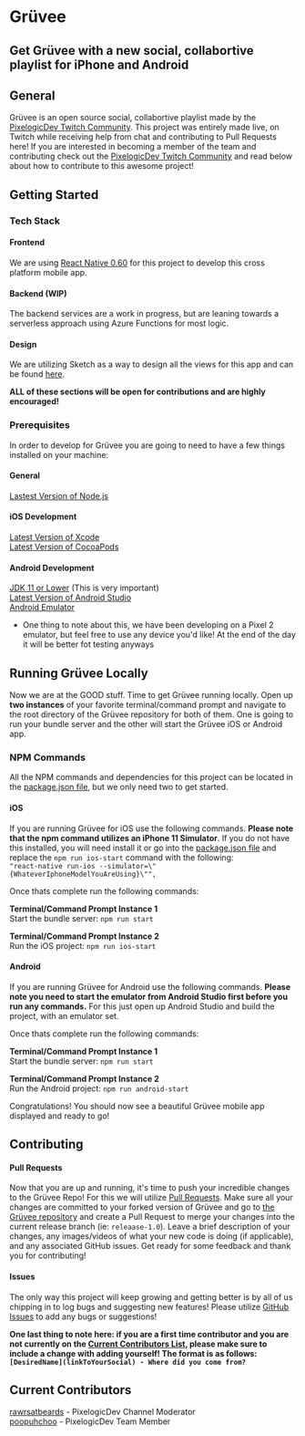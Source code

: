 # Grüvee
## Get Grüvee with a new social, collabortive playlist for iPhone and Android

## General
Grüvee is an open source social, collabortive playlist made by the [PixelogicDev Twitch Community](https://twitch.tv/pixelogicdev). This project was entirely made live, on Twitch while receiving help from chat and contributing to Pull Requests here! If you are interested in becoming a member of the team and contributing check out the [PixelogicDev Twitch Community](https://twitch.tv/pixelogicdev) and read below about how to contribute to this awesome project!


## Getting Started
### Tech Stack

#### Frontend
We are using [React Native 0.60](LinkToReactNative0.60) for this project to develop this cross platform mobile app. 

#### Backend (WIP)
The backend services are a work in progress, but are leaning towards a serverless approach using Azure Functions for most logic.

#### Design
We are utilizing Sketch as a way to design all the views for this app and can be found [here](/Design).

**ALL of these sections will be open for contributions and are highly encouraged!**

### Prerequisites
In order to develop for Grüvee you are going to need to have a few things installed on your machine:<br>

#### General
[Lastest Version of Node.js](LinkToNodeJs)<br>

#### iOS Development
[Latest Version of Xcode](LinkToXcode)<br>
[Latest Version of CocoaPods](LinkToCocoaPods)

#### Android Development
[JDK 11 or Lower](LinkToJDK) (This is very important)<br>
[Latest Version of Android Studio](LinkToAndroidStudio)<br>
[Android Emulator](LinkToHowToAndroidEmulator)
- One thing to note about this, we have been developing on a Pixel 2 emulator, but feel free to use any device you'd like! At the end of the day it will be better fot testing anyways

## Running Grüvee Locally
Now we are at the GOOD stuff. Time to get Grüvee running locally. Open up **two instances** of your favorite terminal/command prompt and navigate to the root directory of the Grüvee repository for both of them. One is going to run your bundle server and the other will start the Grüvee iOS or Android app.

### NPM Commands
All the NPM commands and dependencies for this project can be located in the [package.json file](/package.json), but we only need two to get started.

#### iOS
If you are running Grüvee for iOS use the following commands. **Please note that the npm command utilizes an iPhone 11 Simulator**. If you do not have this installed, you will need install it or go into the [package.json file](/package.json) and replace the `npm run ios-start` command with the following:<br>
`"react-native run-ios --simulator=\"{WhateverIphoneModelYouAreUsing}\"",` 

Once thats complete run the following commands:<br>

**Terminal/Command Prompt Instance 1**<br>
Start the bundle server: `npm run start`

**Terminal/Command Prompt Instance 2**<br>
Run the iOS project: `npm run ios-start`


#### Android
If you are running Grüvee for Android use the following commands. **Please note you need to start the emulator from Android Studio first before you run any commands.** For this just open up Android Studio and build the project, with an emulator set.

Once thats complete run the following commands:<br>

**Terminal/Command Prompt Instance 1**<br>
Start the bundle server: `npm run start`

**Terminal/Command Prompt Instance 2**<br>
Run the Android project: `npm run android-start`

Congratulations! You should now see a beautiful Grüvee mobile app displayed and ready to go!

## Contributing

#### Pull Requests
Now that you are up and running, it's time to push your incredible changes to the Grüvee Repo! For this we will utilize [Pull Requests](LinkToWhatPullRequestsAre). Make sure all your changes are committed to your forked version of Grüvee and go to [the Grüvee repository](LinkToGruvee) and create a Pull Request to merge your changes into the current release branch (ie: `releaase-1.0`). Leave a brief description of your changes, any images/videos of what your new code is doing (if applicable), and any associated GitHub issues. Get ready for some feedback and thank you for contributing!

#### Issues
The only way this project will keep growing and getting better is by all of us chipping in to log bugs and suggesting new features! Please utilize [GitHub Issues](GruveeGitHubIssueslink) to add any bugs or suggestions!

**One last thing to note here: if you are a first time contributor and you are not currently on the [Current Contributors List](#current-contributors), please make sure to include a change with adding yourself! The format is as follows:
`[DesiredName](linkToYourSocial) - Where did you come from?`**

## Current Contributors
[rawrsatbeards](SocialLinkForRawrs) - PixelogicDev Channel Moderator<br>
[poopuhchoo](https://github.com/tjengland) - PixelogicDev Team Member


